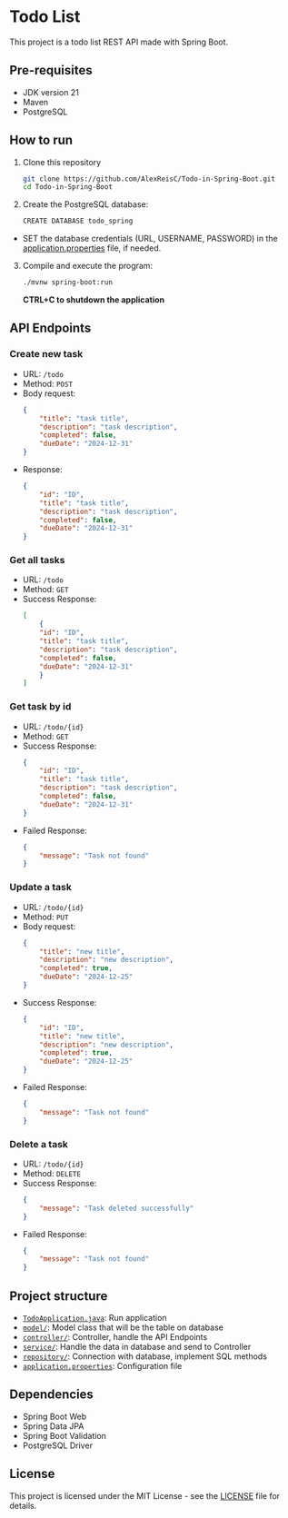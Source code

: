 # Todo List
This project is a todo list REST API made with Spring Boot.

## Pre-requisites
- JDK version 21
- Maven
- PostgreSQL

## How to run
1. Clone this repository
    ```bash
    git clone https://github.com/AlexReisC/Todo-in-Spring-Boot.git
    cd Todo-in-Spring-Boot
    ```

2. Create the PostgreSQL database:
    ```bash
    CREATE DATABASE todo_spring
    ```
- SET the database credentials (URL, USERNAME, PASSWORD) in the [application.properties](src/main/resources/application.properties) file, if needed.

3. Compile and execute the program:
    ```bash
    ./mvnw spring-boot:run
    ```
    **CTRL+C to shutdown the application**

## API Endpoints

### Create new task
- URL: `/todo`
- Method: `POST`
- Body request:
    ```json
    {
        "title": "task title",
        "description": "task description",
        "completed": false,
        "dueDate": "2024-12-31"
    }
    ```
- Response:
    ```json
    {
        "id": "ID",
        "title": "task title",
        "description": "task description",
        "completed": false,
        "dueDate": "2024-12-31"
    }
    ```

### Get all tasks
- URL: `/todo`
- Method: `GET`
- Success Response:
    ```json
    [
        {
        "id": "ID",
        "title": "task title",
        "description": "task description",
        "completed": false,
        "dueDate": "2024-12-31"
        }
    ]
    ```

### Get task by id
- URL: `/todo/{id}`
- Method: `GET`
- Success Response:
    ```json
    {
        "id": "ID",
        "title": "task title",
        "description": "task description",
        "completed": false,
        "dueDate": "2024-12-31"   
    }
    ```
- Failed Response:
    ```json
    {
        "message": "Task not found"
    }
    ```

### Update a task
- URL: `/todo/{id}`
- Method: `PUT`
- Body request:
    ```json
    {
        "title": "new title",
        "description": "new description",
        "completed": true,
        "dueDate": "2024-12-25"
    }
    ```
- Success Response:
    ```json
    {
        "id": "ID",
        "title": "new title",
        "description": "new description",
        "completed": true,
        "dueDate": "2024-12-25"
    }
    ```
- Failed Response:
    ```json
    {
        "message": "Task not found"
    }
    ```

### Delete a task
- URL: `/todo/{id}`
- Method: `DELETE`
- Success Response:
    ```json
    {
        "message": "Task deleted successfully"
    }
    ```
- Failed Response:
    ```json
    {
        "message": "Task not found"
    }
    ```

## Project structure
- [`TodoApplication.java`](src/main/java/com/app/todo/TodoApplication.java): Run application
- [`model/`](src/main/java/com/app/todo/model/): Model class that will be the table on database
- [`controller/`](src/main/java/com/app/todo/controller/): Controller, handle the API Endpoints
- [`service/`](src/main/java/com/app/todo/service/): Handle the data in database and send to Controller
- [`repository/`](src/main/java/com/app/todo/repository/): Connection with database, implement SQL methods
- [`application.properties`](src/main/resources/application.properties): Configuration file

## Dependencies
- Spring Boot Web
- Spring Data JPA
- Spring Boot Validation
- PostgreSQL Driver

## License
This project is licensed under the MIT License - see the [LICENSE](LICENSE) file for details.